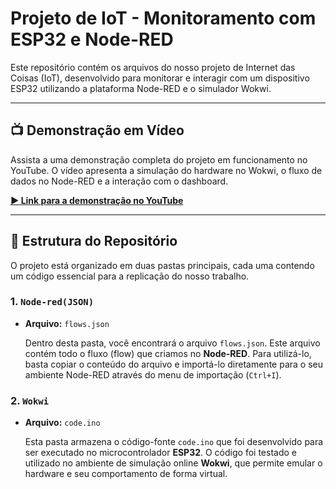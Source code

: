 # Projeto de IoT - Monitoramento com ESP32 e Node-RED

Este repositório contém os arquivos do nosso projeto de Internet das Coisas (IoT), desenvolvido para monitorar e interagir com um dispositivo ESP32 utilizando a plataforma Node-RED e o simulador Wokwi.

---

## 📺 Demonstração em Vídeo

Assista a uma demonstração completa do projeto em funcionamento no YouTube. O vídeo apresenta a simulação do hardware no Wokwi, o fluxo de dados no Node-RED e a interação com o dashboard.

**[▶️ Link para a demonstração no YouTube](https://youtu.be/F5I9lv7DpKI)**

---

## 📂 Estrutura do Repositório

O projeto está organizado em duas pastas principais, cada uma contendo um código essencial para a replicação do nosso trabalho.

### 1. `Node-red(JSON)`

-   **Arquivo:** `flows.json`

    Dentro desta pasta, você encontrará o arquivo `flows.json`. Este arquivo contém todo o fluxo (flow) que criamos no **Node-RED**. Para utilizá-lo, basta copiar o conteúdo do arquivo e importá-lo diretamente para o seu ambiente Node-RED através do menu de importação (`Ctrl+I`).

### 2. `Wokwi`

-   **Arquivo:** `code.ino`

    Esta pasta armazena o código-fonte `code.ino` que foi desenvolvido para ser executado no microcontrolador **ESP32**. O código foi testado e utilizado no ambiente de simulação online **Wokwi**, que permite emular o hardware e seu comportamento de forma virtual.
